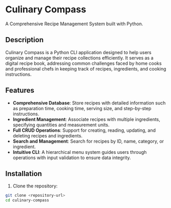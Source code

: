 # Culinary Compass

A Comprehensive Recipe Management System built with Python.

## Description

Culinary Compass is a Python CLI application designed to help users organize and manage their recipe collections efficiently. It serves as a digital recipe book, addressing common challenges faced by home cooks and professional chefs in keeping track of recipes, ingredients, and cooking instructions.

## Features

- **Comprehensive Database**: Store recipes with detailed information such as preparation time, cooking time, serving size, and step-by-step instructions.
- **Ingredient Management**: Associate recipes with multiple ingredients, specifying quantities and measurement units.
- **Full CRUD Operations**: Support for creating, reading, updating, and deleting recipes and ingredients.
- **Search and Management**: Search for recipes by ID, name, category, or ingredient.
- **Intuitive CLI**: A hierarchical menu system guides users through operations with input validation to ensure data integrity.

## Installation

1. Clone the repository:
```bash
git clone <repository-url>
cd culinary-compass
```
